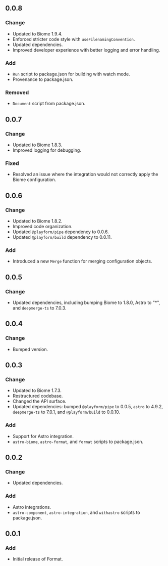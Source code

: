 ## 0.0.8

### Change

- Updated to Biome 1.9.4.
- Enforced stricter code style with `useFilenamingConvention`.
- Updated dependencies.
- Improved developer experience with better logging and error handling.

### Add

- `Run` script to package.json for building with watch mode.
- Provenance to package.json.

### Removed

- `Document` script from package.json.

## 0.0.7

### Change

- Updated to Biome 1.8.3.
- Improved logging for debugging.

### Fixed

- Resolved an issue where the integration would not correctly apply the Biome
  configuration.

## 0.0.6

### Change

- Updated to Biome 1.8.2.
- Improved code organization.
- Updated `@playform/pipe` dependency to 0.0.6.
- Updated `@playform/build` dependency to 0.0.11.

### Add

- Introduced a new `Merge` function for merging configuration objects.

## 0.0.5

### Change

- Updated dependencies, including bumping Biome to 1.8.0, Astro to "\*", and
  `deepmerge-ts` to 7.0.3.

## 0.0.4

### Change

- Bumped version.

## 0.0.3

### Change

- Updated to Biome 1.7.3.
- Restructured codebase.
- Changed the API surface.
- Updated dependencies: bumped `@playform/pipe` to 0.0.5, `astro` to 4.9.2,
  `deepmerge-ts` to 7.0.1, and `@playform/build` to 0.0.10.

### Add

- Support for Astro integration.
- `astro-biome`, `astro-format`, and `format` scripts to package.json.

## 0.0.2

### Change

- Updated dependencies.

### Add

- Astro integrations.
- `astro-component`, `astro-integration`, and `withastro` scripts to
  package.json.

## 0.0.1

### Add

- Initial release of Format.
